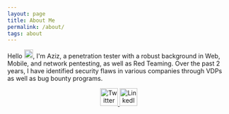 ```yaml
---
layout: page
title: About Me
permalink: /about/
tags: about
---
```


Hello <img src="https://i.imgur.com/fZPfuNV.gif" width="20px">, I'm Aziz, a penetration tester with a robust background in Web, Mobile, and network pentesting, as well as Red Teaming. Over the past 2 years, I have identified security flaws in various companies through VDPs as well as bug bounty programs.


<p align="center">

  <a href="https://twitter.com/nxtexploit">
    <img src="https://img.icons8.com/3d-fluency/94/twitter-circled.png" alt="Twitter" width=40>
  </a>

  <a href="https://linkedin.com/in/nxtexploit">
    <img src="https://img.icons8.com/3d-fluency/94/linkedin.png" alt="LinkedIn" width=40>
  </a>
  
</p>


